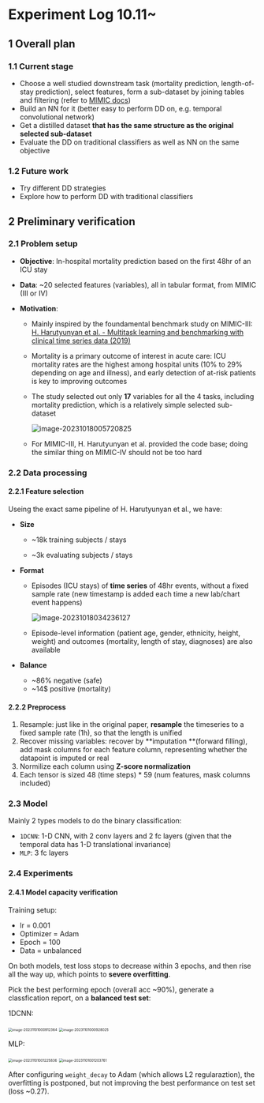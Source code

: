 # Experiment Log 10.11~

## 1 Overall plan

### 1.1 Current stage

- Choose a well studied downstream task (mortality prediction, length-of-stay prediction), select features, form a sub-dataset by joining tables and filtering (refer to [MIMIC docs](https://mimic.mit.edu/docs/iv/))
- Build an NN for it (better easy to perform DD on, e.g. temporal convolutional network)
- Get a distilled dataset **that has the same structure as the original selected sub-dataset**
- Evaluate the DD on traditional classifiers as well as NN on the same objective

### 1.2 Future work

- Try different DD strategies
- Explore how to perform DD with traditional classifiers

## 2 Preliminary verification

### 2.1 Problem setup

- **Objective**: In-hospital mortality prediction based on the first 48hr of an ICU stay

- **Data**: ~20 selected features (variables), all in tabular format, from MIMIC (III or IV)

- **Motivation**:

  - Mainly inspired by the foundamental benchmark study on MIMIC-III: [H. Harutyunyan et al. - Multitask learning and benchmarking with clinical time series data (2019)](https://www.nature.com/articles/s41597-019-0103-9)

  - Mortality is a primary outcome of interest in acute care: ICU mortality rates are the highest among hospital units (10% to 29% depending on age and illness), and early detection of at-risk patients is key to improving outcomes

  - The study selected out only **17** variables for all the 4 tasks, including mortality prediction, which is a relatively simple selected sub-dataset

    ![image-20231018005720825](assets/image-20231018005720825.png)

  - For MIMIC-III, H. Harutyunyan et al. provided the code base; doing the similar thing on MIMIC-IV should not be too hard

### 2.2 Data processing

#### 2.2.1 Feature selection

Useing the exact same pipeline of H. Harutyunyan et al., we have:

- **Size**

  - ~18k training subjects / stays

  - ~3k evaluating subjects / stays

- **Format**

  - Episodes (ICU stays) of **time series** of 48hr events, without a fixed sample rate (new timestamp is added each time a new lab/chart event happens)

    ![image-20231018034236127](assets/image-20231018034236127.png)

  - Episode-level information (patient age, gender, ethnicity, height, weight) and outcomes (mortality, length of stay, diagnoses) are also available

- **Balance**
  - ~86% negative (safe)
  - ~14$ positive (mortality)

#### 2.2.2 Preprocess

1. Resample: just like in the original paper, **resample** the timeseries to a fixed sample rate (1h), so that the length is unified
2. Recover missing variables: recover by **imputation **(forward filling), add mask columns for each feature column, representing whether the datapoint is imputed or real
3. Normilize each column using **Z-score normalization**
4. Each tensor is sized 48 (time steps) * 59 (num features, mask columns included)

### 2.3 Model

Mainly 2 types models to do the binary classification:

- `1DCNN`: 1-D CNN, with 2 conv layers and 2 fc layers (given that the temporal data has 1-D translational invariance)
- `MLP`: 3 fc layers

### 2.4 Experiments

#### 2.4.1 Model capacity verification

Training setup:

- lr = 0.001
- Optimizer = Adam
- Epoch = 100
- Data = unbalanced

On both models, test loss stops to decrease within 3 epochs, and then rise all the way up, which points to **severe overfitting**.

Pick the best performing epoch (overall acc ~90%), generate a classfication report, on a **balanced test set**:

1DCNN:

<img src="assets/image-20231101000912364.png" alt="image-20231101000912364" style="zoom:50%;" />

<img src="assets/image-20231101000928025.png" alt="image-20231101000928025" style="zoom:50%;" />

MLP:

<img src="assets/image-20231101001225836.png" alt="image-20231101001225836" style="zoom:50%;" />

<img src="assets/image-20231101001203761.png" alt="image-20231101001203761" style="zoom:50%;" />

After configuring `weight_decay` to Adam (which allows L2 regularaztion), the overfitting is postponed, but not improving the best performance on test set (loss ~0.27).

